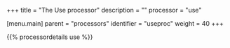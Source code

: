 +++
title = "The Use processor"
description = ""
processor = "use"

[menu.main]
parent = "processors"
identifier = "useproc"
weight = 40
+++

{{% processordetails use %}}